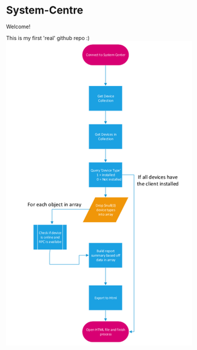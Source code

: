 # System-Centre
Welcome!

This is my first 'real' github repo :) 
![Alt text](Get-PendingClients.PNG?raw=true "Get-PendingClients Workflow")
